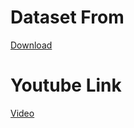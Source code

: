 # Dataset From
[Download](https://raw.githubusercontent.com/Codecademy/datasets/master/streeteasy/queens.csv)

# Youtube Link
[Video](https://youtu.be/xNIAfKz0kVU)